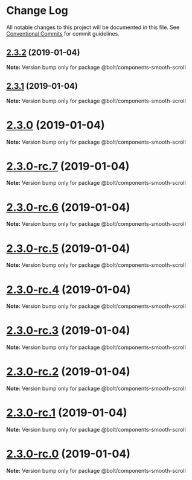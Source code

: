 # Change Log

All notable changes to this project will be documented in this file.
See [Conventional Commits](https://conventionalcommits.org) for commit guidelines.

## [2.3.2](https://github.com/bolt-design-system/bolt/tree/master/packages/components/bolt-smooth-scroll/compare/v2.3.1...v2.3.2) (2019-01-04)

**Note:** Version bump only for package @bolt/components-smooth-scroll





## [2.3.1](https://github.com/bolt-design-system/bolt/tree/master/packages/components/bolt-smooth-scroll/compare/v2.3.0...v2.3.1) (2019-01-04)

**Note:** Version bump only for package @bolt/components-smooth-scroll





# [2.3.0](https://github.com/bolt-design-system/bolt/tree/master/packages/components/bolt-smooth-scroll/compare/v2.3.0-rc.7...v2.3.0) (2019-01-04)

**Note:** Version bump only for package @bolt/components-smooth-scroll





# [2.3.0-rc.7](https://github.com/bolt-design-system/bolt/tree/master/packages/components/bolt-smooth-scroll/compare/v2.3.0-rc.6...v2.3.0-rc.7) (2019-01-04)

**Note:** Version bump only for package @bolt/components-smooth-scroll





# [2.3.0-rc.6](https://github.com/bolt-design-system/bolt/tree/master/packages/components/bolt-smooth-scroll/compare/v2.3.0-rc.5...v2.3.0-rc.6) (2019-01-04)

**Note:** Version bump only for package @bolt/components-smooth-scroll





# [2.3.0-rc.5](https://github.com/bolt-design-system/bolt/tree/master/packages/components/bolt-smooth-scroll/compare/v2.3.0-rc.4...v2.3.0-rc.5) (2019-01-04)

**Note:** Version bump only for package @bolt/components-smooth-scroll





# [2.3.0-rc.4](https://github.com/bolt-design-system/bolt/tree/master/packages/components/bolt-smooth-scroll/compare/v2.3.0-rc.3...v2.3.0-rc.4) (2019-01-04)

**Note:** Version bump only for package @bolt/components-smooth-scroll





# [2.3.0-rc.3](https://github.com/bolt-design-system/bolt/tree/master/packages/components/bolt-smooth-scroll/compare/v2.3.0-rc.2...v2.3.0-rc.3) (2019-01-04)

**Note:** Version bump only for package @bolt/components-smooth-scroll





# [2.3.0-rc.2](https://github.com/bolt-design-system/bolt/tree/master/packages/components/bolt-smooth-scroll/compare/v2.3.0-rc.1...v2.3.0-rc.2) (2019-01-04)

**Note:** Version bump only for package @bolt/components-smooth-scroll





# [2.3.0-rc.1](https://github.com/bolt-design-system/bolt/tree/master/packages/components/bolt-smooth-scroll/compare/vv2.3.0-rc.0...v2.3.0-rc.1) (2019-01-04)

**Note:** Version bump only for package @bolt/components-smooth-scroll





# [2.3.0-rc.0](https://github.com/bolt-design-system/bolt/tree/master/packages/components/bolt-smooth-scroll/compare/v2.2.1...v2.3.0-rc.0) (2019-01-04)

**Note:** Version bump only for package @bolt/components-smooth-scroll
